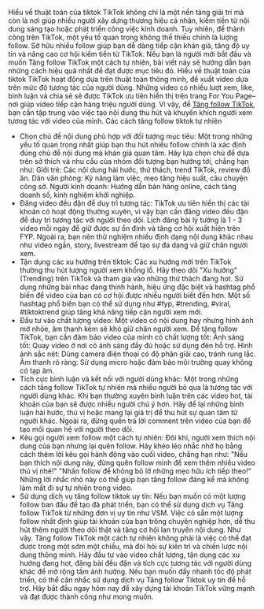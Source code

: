 Hiểu về thuật toán của tiktok
TikTok không chỉ là một nền tảng giải trí mà còn là nơi giúp nhiều người xây dựng thương hiệu cá nhân, kiếm tiền từ nội dung sáng tạo hoặc phát triển công việc kinh doanh. Tuy nhiên, để thành công trên TikTok, một yếu tố quan trọng không thể thiếu chính là lượng follow. Sở hữu nhiều follow giúp bạn dễ dàng tiếp cận khán giả, tăng độ uy tín và nâng cao cơ hội kiếm tiền từ TikTok. Nếu bạn là người mới bắt đầu và muốn Tăng follow TikTok một cách tự nhiên, bài viết này sẽ hướng dẫn bạn những cách hiệu quả nhất để đạt được mục tiêu đó.
Hiểu về thuật toán của tiktok
TikTok hoạt động dựa trên thuật toán thông minh, đề xuất video dựa trên mức độ tương tác của người dùng. Những video có nhiều lượt xem, like, bình luận và chia sẻ sẽ được TikTok ưu tiên hiển thị trên trang For You Page– nơi giúp video tiếp cận hàng triệu người dùng. Vì vậy, để [Tăng follow TikTok](https://app.vsm.vn/tiktok/follow-tiktok), bạn cần tập trung vào việc tạo nội dung thu hút và khuyến khích người xem tương tác với video của mình.
Các cách tăng follow tiktok tự nhiên
- Chọn chủ đề nội dung phù hợp với đối tượng mục tiêu: Một trong những yếu tố quan trọng nhất giúp bạn thu hút nhiều follow chính là xác định đúng chủ đề nội dung mà khán giả quan tâm. Hãy lựa chọn chủ đề dựa trên sở thích và nhu cầu của nhóm đối tượng bạn hướng tới, chẳng hạn như:
Giới trẻ: Các nội dung hài hước, thử thách, trend TikTok, review đồ ăn.
Dân văn phòng: Kỹ năng làm việc, mẹo tăng hiệu suất, câu chuyện công sở.
Người kinh doanh: Hướng dẫn bán hàng online, cách tăng doanh số, kinh nghiệm khởi nghiệp.
- Đăng video đều đặn để duy trì tương tác: TikTok ưu tiên hiển thị các tài khoản có hoạt động thường xuyên, vì vậy bạn cần đăng video đều đặn để duy trì tương tác với người theo dõi. Lịch đăng bài lý tưởng là 1 - 3 video mỗi ngày để giữ được sự ổn định và tăng cơ hội xuất hiện trên FYP. Ngoài ra, bạn nên thử nghiệm nhiều định dạng nội dung khác nhau như video ngắn, story, livestream để tạo sự đa dạng và giữ chân người xem.
- Tận dụng các xu hướng trên tiktok: Các xu hướng mới trên TikTok thường thu hút lượng người xem khổng lồ. Hãy theo dõi "Xu hướng" (Trending) trên TikTok và tham gia vào những thử thách đang hot. Sử dụng những bài nhạc đang thịnh hành, hiệu ứng đặc biệt và hashtag phổ biến để video của bạn có cơ hội được nhiều người biết đến hơn. Một số hashtag phổ biến bạn có thể sử dụng như #fyp, #trending, #viral, #tiktoktrend giúp tăng khả năng tiếp cận người xem mới.
- Đầu tư vào chất lượng video: Một video có nội dung hay nhưng hình ảnh mờ nhòe, âm thanh kém sẽ khó giữ chân người xem. Để tăng follow TikTok, bạn cần đảm bảo video của mình có chất lượng tốt:
Ánh sáng tốt: Quay video ở nơi có ánh sáng đầy đủ hoặc sử dụng đèn hỗ trợ.
Hình ảnh sắc nét: Dùng camera điện thoại có độ phân giải cao, tránh rung lắc.
Âm thanh rõ ràng: Sử dụng micro hoặc đảm bảo môi trường quay không có tạp âm.
- Tích cực bình luận và kết nối với người dùng khác: Một trong những cách tăng follow TikTok tự nhiên mà nhiều người bỏ qua là tương tác với người dùng khác. Khi bạn thường xuyên bình luận trên các video hot, tài khoản của bạn sẽ được nhiều người chú ý hơn. Hãy để lại những bình luận hài hước, thú vị hoặc mang lại giá trị để thu hút sự quan tâm từ người khác. Ngoài ra, đừng quên trả lời comment trên video của bạn để tạo mối quan hệ với người theo dõi.
- Kêu gọi người xem follow một cách tự nhiên: Đôi khi, người xem thích nội dung của bạn nhưng lại quên follow. Hãy khéo léo nhắc nhở họ bằng cách thêm lời kêu gọi hành động vào cuối video, chẳng hạn như:
"Nếu bạn thích nội dung này, đừng quên follow mình để xem thêm nhiều video thú vị nhé!"
"Nhấn follow để không bỏ lỡ những mẹo hữu ích tiếp theo!"
Những lời nhắc nhỏ này có thể giúp bạn tăng follow đáng kể mà không làm mất đi sự tự nhiên trong video.
- Sử dụng dịch vụ tăng follow tiktok uy tín: Nếu bạn muốn có một lượng follow ban đầu để tạo đà phát triển, bạn có thể sử dụng dịch vụ Tăng follow TikTok từ những đơn vị uy tín như VSM. Việc có sẵn một lượng follow nhất định giúp tài khoản của bạn trông chuyên nghiệp hơn, dễ thu hút thêm người theo dõi thật và tăng cơ hội lan truyền nội dung.
Như vậy. Tăng follow TikTok một cách tự nhiên không phải là việc có thể đạt được trong một sớm một chiều, mà đòi hỏi sự kiên trì và chiến lược nội dung thông minh. Hãy đầu tư vào video chất lượng, tận dụng các xu hướng đang hot, đăng bài đều đặn và tích cực tương tác với người dùng khác để mở rộng tầm ảnh hưởng. Nếu bạn muốn đẩy nhanh tốc độ phát triển, có thể cân nhắc sử dụng dịch vụ Tăng follow Tiktok uy tín để hỗ trợ. Hãy bắt đầu ngay hôm nay để xây dựng tài khoản TikTok vững mạnh và đạt được thành công như mong muốn.
